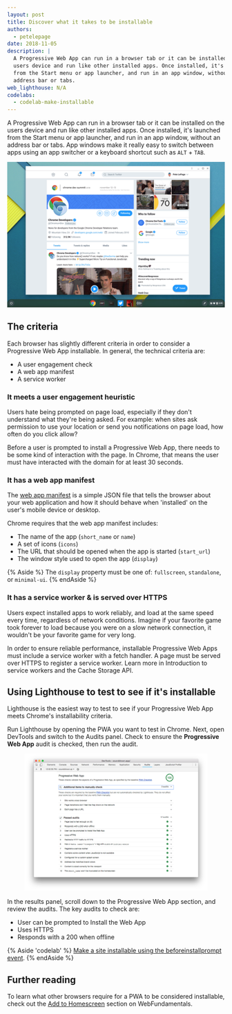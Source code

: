 ```yaml
---
layout: post
title: Discover what it takes to be installable
authors:
  - petelepage
date: 2018-11-05
description: |
  A Progressive Web App can run in a browser tab or it can be installed on the
  users device and run like other installed apps. Once installed, it's launched
  from the Start menu or app launcher, and run in an app window, without an
  address bar or tabs.
web_lighthouse: N/A
codelabs:
  - codelab-make-installable
---
```


A Progressive Web App can run in a browser tab or it can be installed on the
users device and run like other installed apps. Once installed, it's launched
from the Start menu or app launcher, and run in an app window, without an
address bar or tabs. App windows make it really easy to switch between apps
using an app switcher or a keyboard shortcut such as `ALT` + `TAB`.

![Twitter as a Progressive Web App running on Chrome OS.](./hero.png)

## The criteria

Each browser has slightly different criteria in order to consider a Progressive
Web App installable. In general, the technical criteria are:

+  A user engagement check
+  A web app manifest
+  A service worker

### It meets a user engagement heuristic

Users hate being prompted on page load, especially if they don't understand what
they're being asked. For example: when sites ask permission to use your location
or send you notifications on page load, how often do you click allow?

Before a user is prompted to install a Progressive Web App, there needs to be
some kind of interaction with the page. In Chrome, that means the user must have
interacted with the domain for at least 30 seconds.

### It has a web app manifest

The [web app manifest](https://developer.mozilla.org/en-US/docs/Web/Manifest) is
a simple JSON file that tells the browser about your web application and how it
should behave when 'installed' on the user's mobile device or desktop.

Chrome requires that the web app manifest includes:

+  The name of the app (`short_name` or `name`)
+  A set of icons (`icons`)
+  The URL that should be opened when the app is started (`start_url`)
+  The window style used to open the app (`display`)

{% Aside %}
The `display` property must be one of: `fullscreen`, `standalone`, or
`minimal-ui`.
{% endAside %}

### It has a service worker & is served over HTTPS

Users expect installed apps to work reliably, and load at the same speed every
time, regardless of network conditions. Imagine if your favorite game took
forever to load because you were on a slow network connection, it wouldn't be
your favorite game for very long.

In order to ensure reliable performance, installable Progressive Web Apps must
include a service worker with a fetch handler. A page must be served over HTTPS
to register a service worker. Learn more in Introduction to service workers and
the Cache Storage API.

## Using Lighthouse to test to see if it's installable

Lighthouse is the easiest way to test to see if your Progressive Web App meets
Chrome's installability criteria.

Run Lighthouse by opening the PWA you want to test in Chrome. Next, open
DevTools and switch to the Audits panel. Check to ensure the **Progressive Web
App** audit is checked, then run the audit.

<figure class="w-figure">
  <img class="w-screenshot w-screenshot--filled" src="./lighthouse.png" alt="">
</figure>

In the results panel, scroll down to the Progressive Web App section, and review
the audits. The key audits to check are:

+  User can be prompted to Install the Web App
+  Uses HTTPS
+  Responds with a 200 when offline

{% Aside 'codelab' %}
[Make a site installable using the beforeinstallprompt event](/codelab-make-installable).
{% endAside %}

## Further reading

To learn what other browsers require for a PWA to be considered installable,
check out the [Add to
Homescreen](https://developers.google.com/web/fundamentals/app-install-banners/)
section on WebFundamentals.
